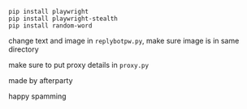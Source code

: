 ```
pip install playwright
pip install playwright-stealth
pip install random-word
```

change text and image in ```replybotpw.py```, make sure image is in same directory

make sure to put proxy details in ```proxy.py```

made by afterparty

happy spamming
